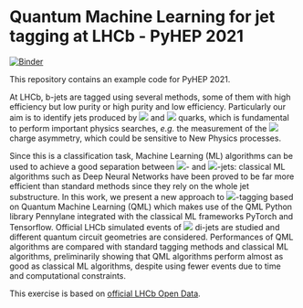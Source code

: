 # Quantum Machine Learning for jet tagging at LHCb - PyHEP 2021

[![Binder](https://mybinder.org/badge_logo.svg)](https://mybinder.org/v2/gh/dnicotra/pyhep2021-qml4jet/HEAD)


This repository contains an example code for PyHEP 2021.

At LHCb, b-jets are tagged using several methods, some of them with high efficiency  but low purity or high purity and low efficiency. Particularly our aim is to  identify  jets produced by <img src="https://render.githubusercontent.com/render/math?math=b"> and <img src="https://render.githubusercontent.com/render/math?math=\bar{b}"> quarks, which is fundamental to perform important physics searches, *e.g.* the measurement of the <img src="https://render.githubusercontent.com/render/math?math=b-\bar{b}"> charge asymmetry, which could be sensitive to New Physics processes.

Since this is a classification task, Machine Learning (ML) algorithms can be used to achieve a good separation between <img src="https://render.githubusercontent.com/render/math?math=b">- and <img src="https://render.githubusercontent.com/render/math?math=\bar{b}">-jets: classical ML algorithms such as Deep Neural Networks have been proved to be far more efficient than standard methods since they rely on the whole jet substructure. In this work, we present a new approach to <img src="https://render.githubusercontent.com/render/math?math=b">-tagging based on Quantum Machine Learning (QML) which makes use of the QML Python library Pennylane integrated with the classical ML frameworks PyTorch and Tensorflow. Official LHCb simulated events of <img src="https://render.githubusercontent.com/render/math?math=b \bar{b}"> di-jets are studied and different quantum circuit geometries are considered. Performances of QML algorithms are compared with standard tagging methods and classical ML algorithms, preliminarily showing that QML algorithms perform almost as good as classical ML algorithms, despite using fewer events due to time and computational constraints.

This exercise is based on [official LHCb Open Data](https://opendata.cern.ch/record/4910).
